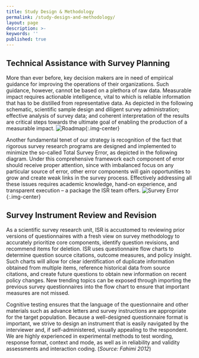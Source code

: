 ```yaml
---
title: Study Design & Methodology
permalink: /study-design-and-methodology/
layout: page
description: >-
keywords: ''
published: true
---
```

## Technical Assistance with Survey Planning
More than ever before, key decision makers are in need of empirical guidance for improving the operations of their organizations. Such guidance, however, cannot be based on a plethora of raw data. Measurable impact requires actionable intelligence, vital to which is reliable information that has to be distilled from representative data. As depicted in the following schematic, scientific sample design and diligent survey administration; effective analysis of survey data; and coherent interpretation of the results are critical steps towards the ultimate goal of enabling the production of a measurable impact.
![Roadmap]({{site.baseurl}}/media/roadmap_fahimi.png){:.img-center}

Another fundamental tenet of our strategy is recognition of the fact that rigorous survey research programs are designed and implemented to minimize the so-called Total Survey Error, as depicted in the following diagram. Under this comprehensive framework each component of error should receive proper attention, since with imbalanced focus on any particular source of error, other error components will gain opportunities to grow and create weak links in the survey process. Effectively addressing all these issues requires academic knowledge, hand-on experience, and transparent execution – a package the ISR team offers.
![Survey Error]({{site.baseurl}}/media/serr_fahimi.png){:.img-center}

## Survey Instrument Review and Revision
As a scientific survey research unit, ISR is accustomed to reviewing prior versions of questionnaires with a fresh view on survey methodology to accurately prioritize core components, identify question revisions, and recommend items for deletion. ISR uses questionnaire flow charts to determine question source citations, outcome measures, and policy insight. Such charts will allow for clear identification of duplicate information obtained from multiple items, reference historical data from source citations, and create future questions to obtain new information on recent policy changes. New trending topics can be exposed through importing the previous survey questionnaires into the flow chart to ensure that important measures are not missed.

Cognitive testing ensures that the language of the questionnaire and other materials such as advance letters and survey instructions are appropriate for the target population. Because a well-designed questionnaire format is important, we strive to design an instrument that is easily navigated by the interviewer and, if self-administered, visually appealing to the respondent. We are highly experienced in experimental methods to test wording, response format, context and mode, as well as in reliability and validity assessments and interaction coding. (_Source: Fahimi 2012_)
